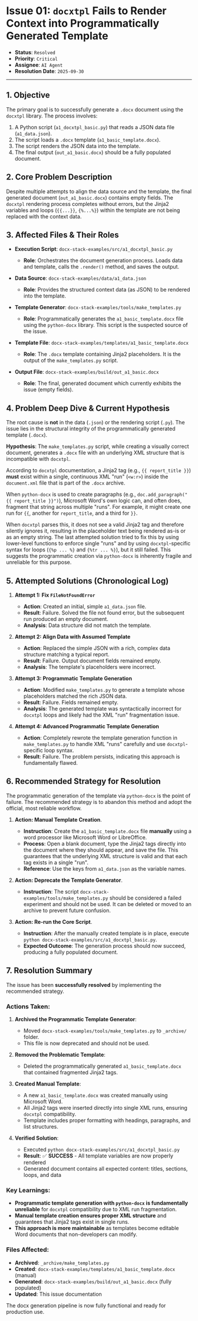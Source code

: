 # Issue 01: `docxtpl` Fails to Render Context into Programmatically Generated Template

- **Status**: `Resolved`
- **Priority**: `Critical`
- **Assignee**: `AI Agent`
- **Resolution Date**: `2025-09-30`

---

## 1. Objective

The primary goal is to successfully generate a `.docx` document using the `docxtpl` library. The process involves:
1.  A Python script (`a1_docxtpl_basic.py`) that reads a JSON data file (`a1_data.json`).
2.  The script loads a `.docx` template (`a1_basic_template.docx`).
3.  The script renders the JSON data into the template.
4.  The final output (`out_a1_basic.docx`) should be a fully populated document.

## 2. Core Problem Description

Despite multiple attempts to align the data source and the template, the final generated document (`out_a1_basic.docx`) contains empty fields. The `docxtpl` rendering process completes without errors, but the Jinja2 variables and loops (`{{...}}`, `{%...%}`) within the template are not being replaced with the context data.

## 3. Affected Files & Their Roles

- **Execution Script**: `docx-stack-examples/src/a1_docxtpl_basic.py`
  - **Role**: Orchestrates the document generation process. Loads data and template, calls the `.render()` method, and saves the output.

- **Data Source**: `docx-stack-examples/data/a1_data.json`
  - **Role**: Provides the structured context data (as JSON) to be rendered into the template.

- **Template Generator**: `docx-stack-examples/tools/make_templates.py`
  - **Role**: Programmatically generates the `a1_basic_template.docx` file using the `python-docx` library. This script is the suspected source of the issue.

- **Template File**: `docx-stack-examples/templates/a1_basic_template.docx`
  - **Role**: The `.docx` template containing Jinja2 placeholders. It is the output of the `make_templates.py` script.

- **Output File**: `docx-stack-examples/build/out_a1_basic.docx`
  - **Role**: The final, generated document which currently exhibits the issue (empty fields).

## 4. Problem Deep Dive & Current Hypothesis

The root cause is **not** in the data (`.json`) or the rendering script (`.py`). The issue lies in the structural integrity of the programmatically generated template (`.docx`).

**Hypothesis**: The `make_templates.py` script, while creating a visually correct document, generates a `.docx` file with an underlying XML structure that is incompatible with `docxtpl`.

According to `docxtpl` documentation, a Jinja2 tag (e.g., `{{ report_title }}`) **must** exist within a single, continuous XML "run" (`<w:r>`) inside the `document.xml` file that is part of the `.docx` archive.

When `python-docx` is used to create paragraphs (e.g., `doc.add_paragraph("{{ report_title }}")`), Microsoft Word's own logic can, and often does, fragment that string across multiple "runs". For example, it might create one run for `{{`, another for `report_title`, and a third for `}}`.

When `docxtpl` parses this, it does not see a valid Jinja2 tag and therefore silently ignores it, resulting in the placeholder text being rendered as-is or as an empty string. The last attempted solution tried to fix this by using lower-level functions to enforce single "runs" and by using `docxtpl`-specific syntax for loops (`{%p ... %}` and `{%tr ... %}`), but it still failed. This suggests the programmatic creation via `python-docx` is inherently fragile and unreliable for this purpose.

## 5. Attempted Solutions (Chronological Log)

1.  **Attempt 1: Fix `FileNotFoundError`**
    -   **Action**: Created an initial, simple `a1_data.json` file.
    -   **Result**: Failure. Solved the file not found error, but the subsequent run produced an empty document.
    -   **Analysis**: Data structure did not match the template.

2.  **Attempt 2: Align Data with Assumed Template**
    -   **Action**: Replaced the simple JSON with a rich, complex data structure matching a typical report.
    -   **Result**: Failure. Output document fields remained empty.
    -   **Analysis**: The template's placeholders were incorrect.

3.  **Attempt 3: Programmatic Template Generation**
    -   **Action**: Modified `make_templates.py` to generate a template whose placeholders matched the rich JSON data.
    -   **Result**: Failure. Fields remained empty.
    -   **Analysis**: The generated template was syntactically incorrect for `docxtpl` loops and likely had the XML "run" fragmentation issue.

4.  **Attempt 4: Advanced Programmatic Template Generation**
    -   **Action**: Completely rewrote the template generation function in `make_templates.py` to handle XML "runs" carefully and use `docxtpl`-specific loop syntax.
    -   **Result**: Failure. The problem persists, indicating this approach is fundamentally flawed.

## 6. Recommended Strategy for Resolution

The programmatic generation of the template via `python-docx` is the point of failure. The recommended strategy is to abandon this method and adopt the official, most reliable workflow.

1.  **Action: Manual Template Creation**.
    -   **Instruction**: Create the `a1_basic_template.docx` file **manually** using a word processor like Microsoft Word or LibreOffice.
    -   **Process**: Open a blank document, type the Jinja2 tags directly into the document where they should appear, and save the file. This guarantees that the underlying XML structure is valid and that each tag exists in a single "run".
    -   **Reference**: Use the keys from `a1_data.json` as the variable names.

2.  **Action: Deprecate the Template Generator**.
    -   **Instruction**: The script `docx-stack-examples/tools/make_templates.py` should be considered a failed experiment and should not be used. It can be deleted or moved to an archive to prevent future confusion.

3.  **Action: Re-run the Core Script**.
    -   **Instruction**: After the manually created template is in place, execute `python docx-stack-examples/src/a1_docxtpl_basic.py`.
    -   **Expected Outcome**: The generation process should now succeed, producing a fully populated document.

## 7. Resolution Summary

The issue has been **successfully resolved** by implementing the recommended strategy.

### Actions Taken:

1.  **Archived the Programmatic Template Generator**:
    -   Moved `docx-stack-examples/tools/make_templates.py` to `_archive/` folder.
    -   This file is now deprecated and should not be used.

2.  **Removed the Problematic Template**:
    -   Deleted the programmatically generated `a1_basic_template.docx` that contained fragmented Jinja2 tags.

3.  **Created Manual Template**:
    -   A new `a1_basic_template.docx` was created manually using Microsoft Word.
    -   All Jinja2 tags were inserted directly into single XML runs, ensuring `docxtpl` compatibility.
    -   Template includes proper formatting with headings, paragraphs, and list structures.

4.  **Verified Solution**:
    -   Executed `python docx-stack-examples/src/a1_docxtpl_basic.py`
    -   **Result**: ✅ **SUCCESS** - All template variables are now properly rendered
    -   Generated document contains all expected content: titles, sections, loops, and data

### Key Learnings:

-   **Programmatic template generation with `python-docx` is fundamentally unreliable** for `docxtpl` compatibility due to XML run fragmentation.
-   **Manual template creation ensures proper XML structure** and guarantees that Jinja2 tags exist in single runs.
-   **This approach is more maintainable** as templates become editable Word documents that non-developers can modify.

### Files Affected:

-   **Archived**: `_archive/make_templates.py`
-   **Created**: `docx-stack-examples/templates/a1_basic_template.docx` (manual)
-   **Generated**: `docx-stack-examples/build/out_a1_basic.docx` (fully populated)
-   **Updated**: This issue documentation

The docx generation pipeline is now fully functional and ready for production use.
